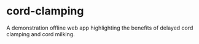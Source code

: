 # cord-clamping
A demonstration offline web app highlighting the benefits of delayed cord clamping and cord milking.
